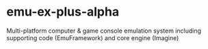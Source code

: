 # emu-ex-plus-alpha
Multi-platform computer &amp; game console emulation system including supporting code (EmuFramework) and core engine (Imagine)
